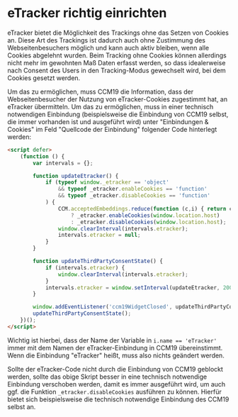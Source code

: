 # eTracker richtig einrichten

eTracker bietet die Möglichkeit des Trackings ohne das Setzen von Cookies an. Diese Art des Trackings ist dadurch auch ohne Zustimmung des Webseitenbesuchers möglich und kann auch aktiv bleiben, wenn alle Cookies abgelehnt wurden. Beim Tracking ohne Cookies können allerdings nicht mehr im gewohnten Maß Daten erfasst werden, so dass idealerweise nach Consent des Users in den Tracking-Modus gewechselt wird, bei dem Cookies gesetzt werden.

Um das zu ermöglichen, muss CCM19 die Information, dass der Webseitenbesucher der Nutzung von eTracker-Cookies zugestimmt hat, an eTracker übermitteln. Um das zu ermöglichen, muss in einer technisch notwendigen Einbindung (beispielsweise die Einbindung von CCM19 selbst, die immer vorhanden ist und ausgeführt wird) unter "Einbindungen & Cookies" im Feld "Quellcode der Einbindung" folgender Code hinterlegt werden:

```html
<script defer>
    (function () {
        var intervals = {};

        function updateEtracker() {
            if (typeof window._etracker == 'object'
                && typeof _etracker.enableCookies == 'function'
                && typeof _etracker.disableCookies == 'function'
            ) {
                CCM.acceptedEmbeddings.reduce(function (c,i) { return c || i.name == 'eTracker'; }, false)
                    ? _etracker.enableCookies(window.location.host)
                    : _etracker.disableCookies(window.location.host);
                window.clearInterval(intervals.etracker);
                intervals.etracker = null;
            }
        }

        function updateThirdPartyConsentState() {
            if (intervals.etracker) {
                window.clearInterval(intervals.etracker);
            }
            intervals.etracker = window.setInterval(updateEtracker, 200);
        }

        window.addEventListener('ccm19WidgetClosed', updateThirdPartyConsentState);
        updateThirdPartyConsentState();
    })();
</script>
```

Wichtig ist hierbei, dass der Name der Variable in `i.name == 'eTracker'` immer mit dem Namen der eTracker-Einbindung in CCM19 übereinstimmt. Wenn die Einbindung "eTracker" heißt, muss also nichts geändert werden.

Sollte der eTracker-Code nicht durch die Einbindung von CCM19 geblockt werden, sollte das obige Skript besser in eine technisch notwendige Einbindung verschoben werden, damit es immer ausgeführt wird, um auch ggf. die Funktion `_etracker.disableCookies` ausführen zu können. Hierfür bietet sich beispielsweise die technisch notwendige Einbindung des CCM19 selbst an.
